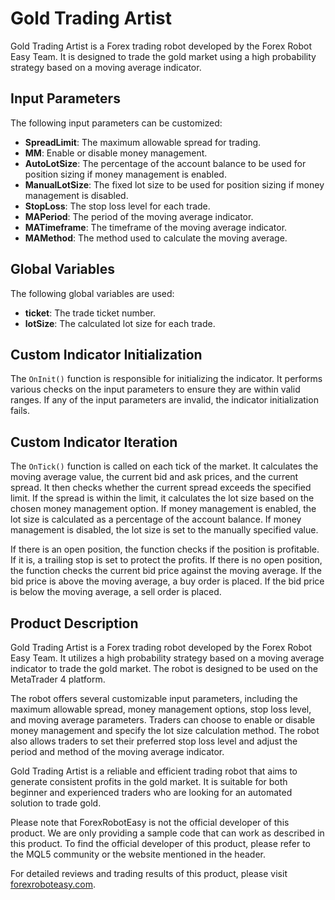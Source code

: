 # Gold Trading Artist

Gold Trading Artist is a Forex trading robot developed by the Forex Robot Easy Team. It is designed to trade the gold market using a high probability strategy based on a moving average indicator.

## Input Parameters

The following input parameters can be customized:

- **SpreadLimit**: The maximum allowable spread for trading.
- **MM**: Enable or disable money management.
- **AutoLotSize**: The percentage of the account balance to be used for position sizing if money management is enabled.
- **ManualLotSize**: The fixed lot size to be used for position sizing if money management is disabled.
- **StopLoss**: The stop loss level for each trade.
- **MAPeriod**: The period of the moving average indicator.
- **MATimeframe**: The timeframe of the moving average indicator.
- **MAMethod**: The method used to calculate the moving average.

## Global Variables

The following global variables are used:

- **ticket**: The trade ticket number.
- **lotSize**: The calculated lot size for each trade.

## Custom Indicator Initialization

The `OnInit()` function is responsible for initializing the indicator. It performs various checks on the input parameters to ensure they are within valid ranges. If any of the input parameters are invalid, the indicator initialization fails.

## Custom Indicator Iteration

The `OnTick()` function is called on each tick of the market. It calculates the moving average value, the current bid and ask prices, and the current spread. It then checks whether the current spread exceeds the specified limit. If the spread is within the limit, it calculates the lot size based on the chosen money management option. If money management is enabled, the lot size is calculated as a percentage of the account balance. If money management is disabled, the lot size is set to the manually specified value.

If there is an open position, the function checks if the position is profitable. If it is, a trailing stop is set to protect the profits. If there is no open position, the function checks the current bid price against the moving average. If the bid price is above the moving average, a buy order is placed. If the bid price is below the moving average, a sell order is placed.

## Product Description

Gold Trading Artist is a Forex trading robot developed by the Forex Robot Easy Team. It utilizes a high probability strategy based on a moving average indicator to trade the gold market. The robot is designed to be used on the MetaTrader 4 platform.

The robot offers several customizable input parameters, including the maximum allowable spread, money management options, stop loss level, and moving average parameters. Traders can choose to enable or disable money management and specify the lot size calculation method. The robot also allows traders to set their preferred stop loss level and adjust the period and method of the moving average indicator.

Gold Trading Artist is a reliable and efficient trading robot that aims to generate consistent profits in the gold market. It is suitable for both beginner and experienced traders who are looking for an automated solution to trade gold.

Please note that ForexRobotEasy is not the official developer of this product. We are only providing a sample code that can work as described in this product. To find the official developer of this product, please refer to the MQL5 community or the website mentioned in the header.

For detailed reviews and trading results of this product, please visit [forexroboteasy.com](https://forexroboteasy.com/forex-robot-review/review-gold-trading-artist-a-winning-forex-software-with-high-probability-strategy/).
